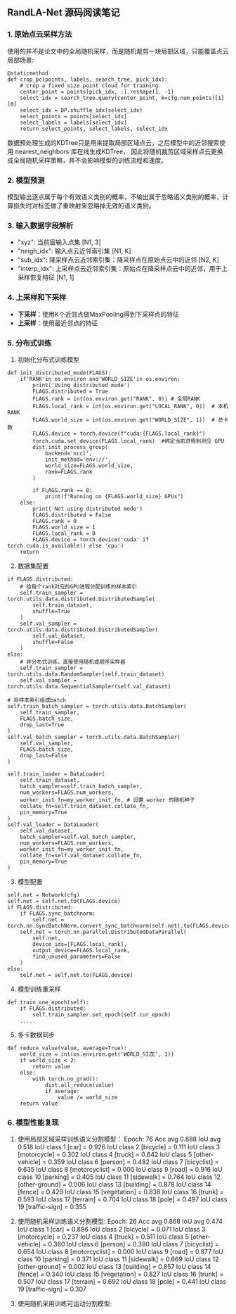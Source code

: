## RandLA-Net 源码阅读笔记
### 1. 原始点云采样方法
使用的并不是论文中的全局随机采样，而是随机裁剪一块局部区域，只能覆盖点云局部场景:
```
@staticmethod
def crop_pc(points, labels, search_tree, pick_idx):
    # crop a fixed size point cloud for training
    center_point = points[pick_idx, :].reshape(1, -1)
    select_idx = search_tree.query(center_point, k=cfg.num_points)[1][0]
    select_idx = DP.shuffle_idx(select_idx)
    select_points = points[select_idx]
    select_labels = labels[select_idx]
    return select_points, select_labels, select_idx
```
数据预处理生成的KDTree只是用来提取局部区域点云，之后模型中的近邻搜索使用 nearest_neighbors 库在线生成KDTree， 因此将随机裁剪区域采样点云更换成全局随机采样策略，并不会影响模型的训练流程和速度。

### 2. 模型预测
模型输出逐点属于每个有效语义类别的概率，不输出属于忽略语义类别的概率，计算损失时对标签做了重映射来忽略掉无效的语义类别。

### 3. 输入数据字段解析
+ "xyz": 当前层输入点集 [N1, 3]
+ "neigh_idx": 输入点云近邻索引集 [N1, K]
+ "sub_idx": 降采样点云近邻索引集：降采样点在原始点云中的近邻 [N2, K]
+ "interp_idx": 上采样点云近邻索引集：原始点在降采样点云中的近邻，用于上采样恢复特征 [N1, 1]

### 4. 上采样和下采样
+ **下采样**：使用K个近邻点做MaxPooling得到下采样点的特征
+ **上采样**：使用最近邻点的特征

### 5. 分布式训练
1. 初始化分布式训练模型
```
def init_distributed_mode(FLAGS):
    if'RANK'in os.environ and'WORLD_SIZE'in os.environ:  
        print('Using distributed mode')
        FLAGS.distributed = True
        FLAGS.rank = int(os.environ.get("RANK", 0)) # 全局RANK
        FLAGS.local_rank = int(os.environ.get("LOCAL_RANK", 0))  # 本机RANK
        FLAGS.world_size = int(os.environ.get("WORLD_SIZE", 1))  # 总卡数
        FLAGS.device = torch.device(f"cuda:{FLAGS.local_rank}")
        torch.cuda.set_device(FLAGS.local_rank)  #绑定当前进程到对应 GPU
        dist.init_process_group(
            backend='nccl', 
            init_method='env://', 
            world_size=FLAGS.world_size, 
            rank=FLAGS.rank
        )
        
        if FLAGS.rank == 0:
            print(f"Running on {FLAGS.world_size} GPUs")
    else:
        print('Not using distributed mode')
        FLAGS.distributed = False
        FLAGS.rank = 0
        FLAGS.world_size = 1
        FLAGS.local_rank = 0
        FLAGS.device = torch.device('cuda' if torch.cuda.is_available() else 'cpu')
    return
```
2. 数据集配置
```
if FLAGS.distributed:
    # 给每个rank对应的GPU进程分配训练的样本索引
    self.train_sampler = torch.utils.data.distributed.DistributedSample(
        self.train_dataset, 
        shuffle=True
    )
    self.val_sampler = torch.utils.data.distributed.DistributedSampler(
        self.val_dataset, 
        shuffle=False
    )
else:
    # 非分布式训练，直接使用随机或顺序采样器
    self.train_sampler = torch.utils.data.RandomSampler(self.train_dataset)
    self.val_sampler = torch.utils.data.SequentialSampler(self.val_dataset)

# 将样本索引组成batch
self.train_batch_sampler = torch.utils.data.BatchSampler(
    self.train_sampler,
    FLAGS.batch_size,
    drop_last=True
)
self.val_batch_sampler = torch.utils.data.BatchSampler(
    self.val_sampler, 
    FLAGS.batch_size, 
    drop_last=False
)
    
self.train_loader = DataLoader(
    self.train_dataset,
    batch_sampler=self.train_batch_sampler, 
    num_workers=FLAGS.num_workers,
    worker_init_fn=my_worker_init_fn, # 设置 worker 的随机种子
    collate_fn=self.train_dataset.collate_fn,
    pin_memory=True
)
self.val_loader = DataLoader(
    self.val_dataset,
    batch_sampler=self.val_batch_sampler,    
    num_workers=FLAGS.num_workers,
    worker_init_fn=my_worker_init_fn,
    collate_fn=self.val_dataset.collate_fn,
    pin_memory=True
)
```
3. 模型配置
```
self.net = Network(cfg)
self.net = self.net.to(FLAGS.device)
if FLAGS.distributed:
    if FLAGS.sync_batchnorm:
        self.net = torch.nn.SyncBatchNorm.convert_sync_batchnorm(self.net).to(FLAGS.device)
    self.net = torch.nn.parallel.DistributedDataParallel(
        self.net,
        device_ids=[FLAGS.local_rank],
        output_device=FLAGS.local_rank,
        find_unused_parameters=False  
    )
else:
    self.net = self.net.to(FLAGS.device)
```
4. 模型训练重采样
```
def train_one_epoch(self):
    if FLAGS.distributed:
        self.train_sampler.set_epoch(self.cur_epoch)
    .....
```
5. 多卡数据同步
```
def reduce_value(value, average=True):
    world_size = int(os.environ.get('WORLD_SIZE', 1))    
    if world_size < 2:
        return value
    else:
        with torch.no_grad():
            dist.all_reduce(value)
            if average:
                value /= world_size
    return value
```
### 6. 模型性能复现
1. 使用局部区域采样训练语义分割模型：
    Epoch: 76
    Acc avg 0.888
    IoU avg 0.518
    IoU class 1 [car] = 0.926
    IoU class 2 [bicycle] = 0.111
    IoU class 3 [motorcycle] = 0.302
    IoU class 4 [truck] = 0.642
    IoU class 5 [other-vehicle] = 0.359
    IoU class 6 [person] = 0.482
    IoU class 7 [bicyclist] = 0.635
    IoU class 8 [motorcyclist] = 0.000
    IoU class 9 [road] = 0.916
    IoU class 10 [parking] = 0.405
    IoU class 11 [sidewalk] = 0.764
    IoU class 12 [other-ground] = 0.006
    IoU class 13 [building] = 0.878
    IoU class 14 [fence] = 0.429
    IoU class 15 [vegetation] = 0.838
    IoU class 16 [trunk] = 0.593
    IoU class 17 [terrain] = 0.704
    IoU class 18 [pole] = 0.497
    IoU class 19 [traffic-sign] = 0.355
2. 使用随机采样训练语义分割模型:
    Epoch: 26
    Acc avg 0.868
    IoU avg 0.474
    IoU class 1 [car] = 0.896
    IoU class 2 [bicycle] = 0.071
    IoU class 3 [motorcycle] = 0.237
    IoU class 4 [truck] = 0.511
    IoU class 5 [other-vehicle] = 0.360
    IoU class 6 [person] = 0.390
    IoU class 7 [bicyclist] = 0.654
    IoU class 8 [motorcyclist] = 0.000
    IoU class 9 [road] = 0.877
    IoU class 10 [parking] = 0.371
    IoU class 11 [sidewalk] = 0.669
    IoU class 12 [other-ground] = 0.002
    IoU class 13 [building] = 0.857
    IoU class 14 [fence] = 0.340
    IoU class 15 [vegetation] = 0.827
    IoU class 16 [trunk] = 0.507
    IoU class 17 [terrain] = 0.692
    IoU class 18 [pole] = 0.441
    IoU class 19 [traffic-sign] = 0.307

3. 使用随机采用训练可运动分割模型:
